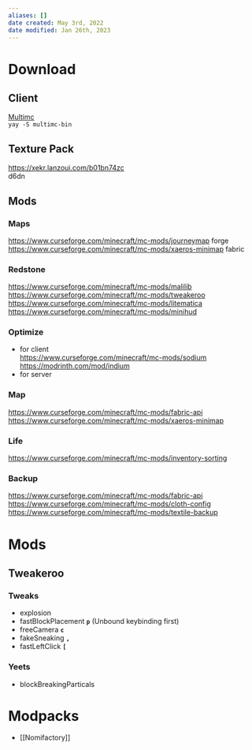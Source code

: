 ```yaml
---
aliases: []
date created: May 3rd, 2022
date modified: Jan 26th, 2023
---
```


# Download

## Client
[Multimc](https://multimc.org/)  
`yay -S multimc-bin`

## Texture Pack
https://xekr.lanzoui.com/b01bn74zc  
d6dn

## Mods

### Maps
https://www.curseforge.com/minecraft/mc-mods/journeymap forge  
https://www.curseforge.com/minecraft/mc-mods/xaeros-minimap fabric

### Redstone
https://www.curseforge.com/minecraft/mc-mods/malilib  
	https://www.curseforge.com/minecraft/mc-mods/tweakeroo  
	https://www.curseforge.com/minecraft/mc-mods/litematica  
	https://www.curseforge.com/minecraft/mc-mods/minihud

### Optimize
- for client  
https://www.curseforge.com/minecraft/mc-mods/sodium  
	https://modrinth.com/mod/indium
- for server

### Map
https://www.curseforge.com/minecraft/mc-mods/fabric-api  
	https://www.curseforge.com/minecraft/mc-mods/xaeros-minimap

### Life
https://www.curseforge.com/minecraft/mc-mods/inventory-sorting

### Backup
https://www.curseforge.com/minecraft/mc-mods/fabric-api  
	https://www.curseforge.com/minecraft/mc-mods/cloth-config  
		https://www.curseforge.com/minecraft/mc-mods/textile-backup

# Mods

## Tweakeroo

### Tweaks
- explosion
- fastBlockPlacement **`p`** (Unbound keybinding first)
- freeCamera **`c`** 
- fakeSneaking **`,`**
- fastLeftClick **`[`**

### Yeets
- blockBreakingParticals 

# Modpacks
- [[Nomifactory]]
